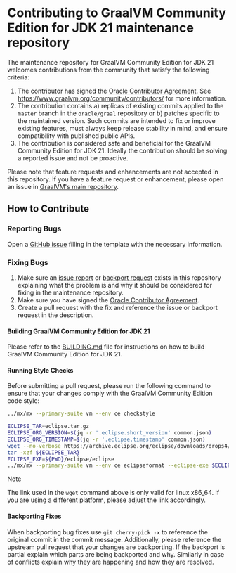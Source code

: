 # Contributing to GraalVM Community Edition for JDK 21 maintenance repository

The maintenance repository for GraalVM Community Edition for JDK 21 welcomes contributions from the community that satisfy the following criteria:

1. The contributor has signed the [Oracle Contributor Agreement](https://oca.opensource.oracle.com/). See https://www.graalvm.org/community/contributors/ for more information.
2. The contribution contains a) replicas of existing commits applied to the `master` branch in the `oracle/graal` repository or b) patches specific to the maintained version. Such commits are intended to fix or improve existing features, must always keep release stability in mind, and ensure compatibility with published public APIs.
3. The contribution is considered safe and beneficial for the GraalVM Community Edition for JDK 21. Ideally the contribution should be solving a reported issue and not be proactive.

Please note that feature requests and enhancements are not accepted in this repository. If you have a feature request or enhancement, please open an issue in [GraalVM's main repository](https://github.com/oracle/graal).

## How to Contribute

### Reporting Bugs

Open a [GitHub issue](https://github.com/graalvm/graalvm-community-jdk21u/issues/new?template=1_community_bug.yml) filling in the template with the necessary information.

### Fixing Bugs

1. Make sure an [issue report](https://github.com/graalvm/graalvm-community-jdk21u/issues/new?template=1_community_bug.yml) or [backport request](https://github.com/graalvm/graalvm-community-jdk21u/issues/new?template=0_backport_request.yml) exists in this repository explaining what the problem is and why it should be considered for fixing in the maintenance repository.
2. Make sure you have signed the [Oracle Contributor Agreement](https://oca.opensource.oracle.com/).
3. Create a pull request with the fix and reference the issue or backport request in the description.

#### Building GraalVM Community Edition for JDK 21

Please refer to the [BUILDING.md](BUILDING.md) file for instructions on how to build GraalVM Community Edition for JDK 21.

#### Running Style Checks

Before submitting a pull request, please run the following command to ensure that your changes comply with the GraalVM Community Edition code style:

```bash
../mx/mx --primary-suite vm --env ce checkstyle

ECLIPSE_TAR=eclipse.tar.gz
ECLIPSE_ORG_VERSION=$(jq -r '.eclipse.short_version' common.json)
ECLIPSE_ORG_TIMESTAMP=$(jq -r '.eclipse.timestamp' common.json)
wget --no-verbose https://archive.eclipse.org/eclipse/downloads/drops4/R-${ECLIPSE_ORG_VERSION}-${ECLIPSE_ORG_TIMESTAMP}/eclipse-SDK-${ECLIPSE_ORG_VERSION}-linux-gtk-x86_64.tar.gz -O $ECLIPSE_TAR
tar -xzf ${ECLIPSE_TAR}
ECLIPSE_EXE=${PWD}/eclipse/eclipse
../mx/mx --primary-suite vm --env ce eclipseformat --eclipse-exe $ECLIPSE_EXE
```

> [!NOTE]
> The link used in the `wget` command above is only valid for linux x86_64. If you are using a different platform, please adjust the link accordingly.

#### Backporting Fixes

When backporting bug fixes use `git cherry-pick -x` to reference the original commit in the commit message. Additionally, please reference the upstream pull request that your changes are backporting. If the backport is partial explain which parts are being backported and why. Similarly in case of conflicts explain why they are happening and how they are resolved.